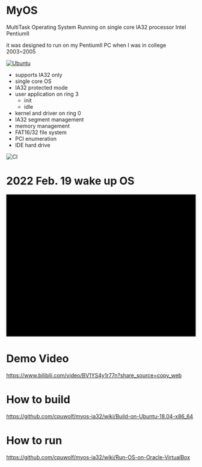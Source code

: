 # MyOS
MultiTask Operating System Running on single core IA32 processor Intel PentiumII

it was designed to run on my PentiumII PC when I was in college 2003~2005


[![Ubuntu](https://github.com/cpuwolf/myos-ia32/blob/master/.github/workflows/cmake_tags.yml/badge.svg)](https://github.com/cpuwolf/myos-ia32/blob/master/.github/workflows/cmake_tags.yml)

* supports IA32 only
* single core OS
* IA32 protected mode
* user application on ring 3
  * init
  * idle
* kernel and driver on ring 0
* IA32 segment management
* memory management
* FAT16/32 file system
* PCI enumeration
* IDE hard drive



![CI](https://github.com/cpuwolf/myos-ia32/actions/workflows/cmake.yml/badge.svg)


# 2022 Feb. 19 wake up OS

![](https://github.com/cpuwolf/myos-ia32/raw/alive/images/test.gif)

# Demo Video

https://www.bilibili.com/video/BV1YS4y1r77n?share_source=copy_web

# How to build

https://github.com/cpuwolf/myos-ia32/wiki/Build-on-Ubuntu-18.04-x86_64


# How to run

https://github.com/cpuwolf/myos-ia32/wiki/Run-OS-on-Oracle-VirtualBox


